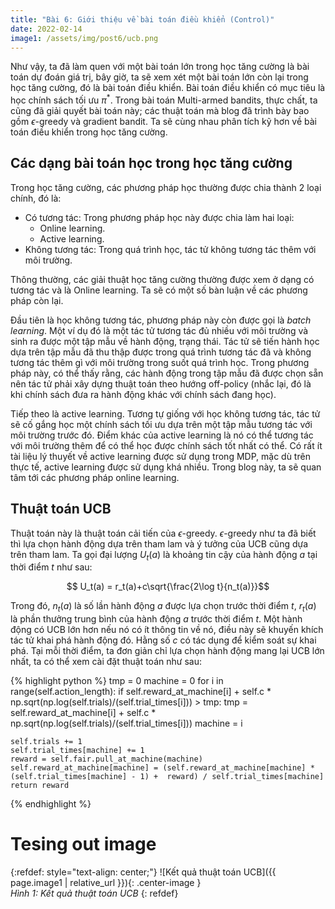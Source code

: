 ```yaml
---
title: "Bài 6: Giới thiệu về bài toán điều khiển (Control)"
date: 2022-02-14
image1: /assets/img/post6/ucb.png
---
```


Như vậy, ta đã làm quen với một bài toán lớn trong học tăng cường là bài toán dự đoán giá trị, bây giờ, ta sẽ xem xét một bài toán lớn còn lại trong học tăng cường, đó là bài toán điều khiển. Bài toán điều khiển có mục tiêu là học chính sách tối ưu $\pi^{\ast}$. Trong bài toán Multi-armed bandits, thực chất, ta cũng đã giải quyết bài toán này; các thuật toán mà blog đã trình bày bao gồm $\epsilon$-greedy và gradient bandit. Ta sẽ cùng nhau phân tích kỹ hơn về bài toán điều khiển trong học tăng cường.

## Các dạng bài toán học trong học tăng cường
Trong học tăng cường, các phương pháp học thường được chia thành 2 loại chính, đó là:
- Có tương tác: Trong phương pháp học này được chia làm hai loại: 
  - Online learning.
  - Active learning.
- Không tương tác: Trong quá trình học, tác tử không tương tác thêm với môi trường.

Thông thường, các giải thuật học tăng cường thường được xem ở dạng có tương tác và là Online learning. Ta sẽ có một số bàn luận về các phương pháp còn lại.

Đầu tiên là học không tương tác, phương pháp này còn được gọi là *batch learning*. Một ví dụ đó là một tác tử tương tác đủ nhiều với môi trường và sinh ra được một tập mẫu về hành động, trạng thái. Tác tử sẽ tiến hành học dựa trên tập mẫu đã thu thập được trong quá trình tương tác đã và không tương tác thêm gì với môi trường trong suốt quá trình học. Trong phương pháp này, có thể thấy rằng, các hành động trong tập mẫu đã được chọn sẵn nên tác tử phải xây dựng thuật toán theo hướng off-policy (nhắc lại, đó là khi chính sách đưa ra hành động khác với chính sách đang học).

Tiếp theo là active learning. Tương tự giống với học không tương tác, tác tử sẽ cố gắng học một chính sách tối ưu dựa trên một tập mẫu tương tác với môi trường trước đó. Điểm khác của active learning là nó có thể tương tác với môi trường thêm để có thể học được chính sách tốt nhất có thể.
Có rất ít tài liệu lý thuyết về active learning được sử dụng trong MDP, mặc dù trên thực tế, active learning được sử dụng khá nhiều. Trong blog này, ta sẽ quan tâm tới các phương pháp online learning.

## Thuật toán UCB
Thuật toán này là thuật toán cải tiến của $\epsilon$-greedy. $\epsilon$-greedy như ta đã biết thì lựa chọn hành động dựa trên tham lam và ý tưởng của UCB cũng dựa trên tham lam. Ta gọi đại lượng $U_t(a)$ là khoảng tin cậy của hành động $a$ tại thời điểm $t$ như sau:

$$ U_t(a) = r_t(a)+c\sqrt{\frac{2\log t}{n_t(a)}}$$

Trong đó, $n_t(a)$ là số lần hành động $a$ được lựa chọn trước thời điểm $t$, $r_t(a)$ là phần thưởng trung bình của hành động $a$ trước thời điểm $t$. Một hành động có UCB lớn hơn nếu nó có ít thông tin về nó, điều này sẽ khuyến khích tác tử khai phá hành động đó. Hằng số $c$ có tác dụng để kiểm soát sự khai phá. Tại mỗi thời điểm, ta đơn giản chỉ lựa chọn hành động mang lại UCB lớn nhất, ta có thể xem cài đặt thuật toán như sau:

{% highlight python %}
tmp = 0
    machine = 0
    for i in range(self.action_length):
      if self.reward_at_machine[i] + self.c * np.sqrt(np.log(self.trials)/(self.trial_times[i])) > tmp:
        tmp = self.reward_at_machine[i] + self.c * np.sqrt(np.log(self.trials)/(self.trial_times[i]))
        machine = i

    self.trials += 1
    self.trial_times[machine] += 1
    reward = self.fair.pull_at_machine(machine)
    self.reward_at_machine[machine] = (self.reward_at_machine[machine] * (self.trial_times[machine] - 1) +  reward) / self.trial_times[machine]
    return reward
{% endhighlight %}

# Tesing out image
{:refdef: style="text-align: center;"}
  ![Kết quả thuật toán UCB]({{ page.image1 | relative_url }}){: .center-image }  
  *Hình 1: Kết quả thuật toán UCB* 
{: refdef}


<script type="text/x-mathjax-config">
    MathJax.Hub.Config({
      tex2jax: {
        skipTags: ['script', 'noscript', 'style', 'textarea', 'pre'],
        inlineMath: [['$','$']]
      }
    });
  </script>
<script src="https://cdn.mathjax.org/mathjax/latest/MathJax.js?config=TeX-AMS-MML_HTMLorMML" type="text/javascript"></script>
